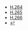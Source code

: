 * [H.264](docs/video-coding/h264/)
* [H.265](docs/video-coding/h265/)
* [H.266](docs/video-coding/h266/)
* [:leftwards_arrow_with_hook:](/)

